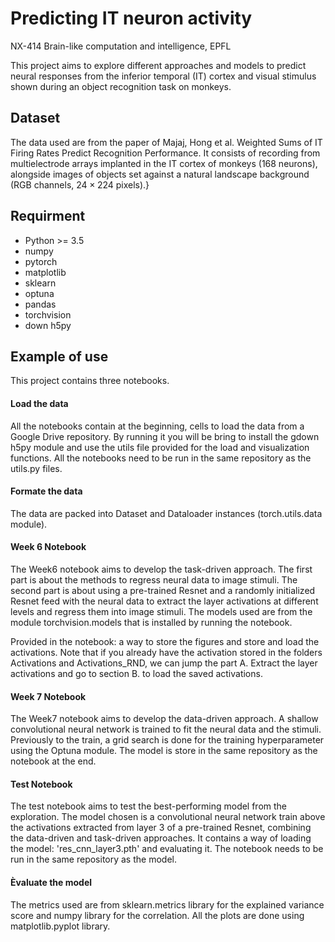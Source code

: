 # Predicting IT neuron activity
NX-414 Brain-like computation and intelligence, EPFL

This project aims to explore different approaches and models to predict neural responses from the inferior temporal (IT) cortex and visual stimulus shown during an 
object recognition task on monkeys.

## Dataset
The data used are from the paper of Majaj, Hong et al. Weighted Sums of IT Firing Rates Predict Recognition Performance. It consists of recording from multielectrode arrays implanted in the IT cortex of monkeys (168 neurons),
alongside images of objects set against a natural landscape background (RGB channels, $24\times224$ pixels).}

## Requirment
- Python >= 3.5
- numpy
- pytorch
- matplotlib
- sklearn
- optuna
- pandas
- torchvision
- down h5py

## Example of use
This project contains three notebooks. 

#### Load the data
All the notebooks contain at the beginning, cells to load the data from a Google Drive repository. 
By running it you will be bring to install the gdown h5py module and use the utils file provided for the load and visualization functions. 
All the notebooks need to be run in the same repository as the utils.py files.

#### Formate the data
The data are packed into Dataset and Dataloader instances (torch.utils.data module).  

#### Week 6 Notebook

The Week6 notebook aims to develop the task-driven approach. The first part is about the methods to regress neural data to image stimuli. The second part is about using a pre-trained Resnet and a randomly initialized Resnet feed with the neural data to extract the layer activations at different levels and regress them into image stimuli. 
The models used are from the module torchvision.models that is installed by running the notebook.

Provided in the notebook: a way to store the figures and store and load the activations. 
Note that if you already have the activation stored in the folders Activations and Activations_RND, we can jump the part A. Extract the layer activations and go to section B. to load the saved activations.

#### Week 7 Notebook
The Week7 notebook aims to develop the data-driven approach. A shallow convolutional neural network is trained to fit the neural data and the stimuli. Previously to the train, a grid search is done for the training hyperparameter using the Optuna module. The model is store in the same repository as the notebook at the end.

#### Test Notebook
The test notebook aims to test the best-performing model from the exploration. The model chosen is a convolutional neural network train above the activations extracted from layer 3 of a pre-trained Resnet, combining the data-driven and task-driven approaches. It contains a way of loading the model: 'res_cnn_layer3.pth' and evaluating it. 
The notebook needs to be run in the same repository as the model.

#### Èvaluate the model
The metrics used are from sklearn.metrics library for the explained variance score and numpy library for the correlation. All the plots are done using matplotlib.pyplot library. 

